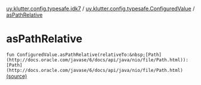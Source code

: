 [uy.klutter.config.typesafe.jdk7](../index.md) / [uy.klutter.config.typesafe.ConfiguredValue](index.md) / [asPathRelative](.)


# asPathRelative
`fun ConfiguredValue.asPathRelative(relativeTo:&nbsp;[Path](http://docs.oracle.com/javase/6/docs/api/java/nio/file/Path.html)): [Path](http://docs.oracle.com/javase/6/docs/api/java/nio/file/Path.html)` [(source)](https://github.com/kohesive/klutter/blob/master/config-typesafe-jdk7/src/main/kotlin/uy/klutter/config/typesafe/jdk7/TypesafeConfig_Jdk7_Ext.kt#L10)


